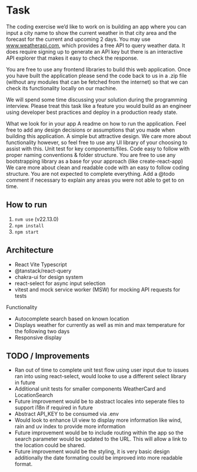 # Task

The coding exercise we’d like to work on is building an app where you can input a city name to show the current weather in that city area and the forecast for the current and upcoming 2 days. You may use www.weatherapi.com, which provides a free API to query weather data. It does require signing up to generate an API key but there is an interactive API explorer that makes it easy to check the response.

You are free to use any frontend libraries to build this web application. Once you have built the application please send the code back to us in a .zip file (without any modules that can be fetched from the internet) so that we can check its functionality locally on our machine.

We will spend some time discussing your solution during the programming interview. Please treat this task like a feature you would build as an engineer using developer best practices and deploy in a production ready state.

What we look for in your app
A readme on how to run the application. Feel free to add any design decisions or assumptions that you made when building this application.
A simple but attractive design. We care more about functionality however, so feel free to use any UI library of your choosing to assist with this.
Unit test for key components/files.
Code easy to follow with proper naming conventions & folder structure. You are free to use any bootstrapping library as a base for your approach (like create-react-app)
We care more about clean and readable code with an easy to follow coding structure. You are not expected to complete everything. Add a @todo comment if necessary to explain any areas you were not able to get to on time.

## How to run

1. `nvm use` (v22.13.0)
2. `npm install`
3. `npm start`

## Architecture

- React Vite Typescript
- @tanstack/react-query
- chakra-ui for design system
- react-select for async input selection
- vitest and mock service worker (MSW) for mocking API requests for tests

Functionality

- Autocomplete search based on known location
- Displays weather for currently as well as min and max temperature for the following two days
- Responsive display

## TODO / Improvements

- Ran out of time to complete unit test flow using user input due to issues ran into using react-select, would looke to use a different select library in future
- Additional unit tests for smaller components WeatherCard and LocationSearch
- Future improvement would be to abstract locales into seperate files to support i18n if required in future
- Abstract API_KEY to be consumed via .env
- Would look to enhance UI view to display more information like wind, rain and uv index to provide more information
- Future improvement would be to include routing within the app so the search parameter would be updated to the URL. This will allow a link to the location could be shared.
- Future improvement would be the styling, it is very basic design additionally the date formating could be improved into more readable format.
